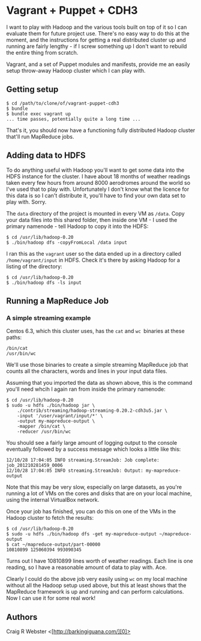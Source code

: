 # Vagrant + Puppet + CDH3

I want to play with Hadoop and the various tools built on top of it so I can
evaluate them for future project use. There's no easy way to do this at the
moment, and the instructions for getting a real distributed cluster up and
running are fairly lengthy - if I screw something up I don't want to rebuild
the entire thing from scratch.

Vagrant, and a set of Puppet modules and manifests, provide me an easily
setup throw-away Hadoop cluster which I can play with.

## Getting setup

    $ cd /path/to/clone/of/vagrant-puppet-cdh3
    $ bundle
    $ bundle exec vagrant up
    ... time passes, potentially quite a long time ...

That's it, you should now have a functioning fully distributed Hadoop cluster
that'll run MapReduce jobs.

## Adding data to HDFS

To do anything useful with Hadoop you'll want to get some data into the
HDFS instance for the cluster. I have about 18 months of weather readings
taken every few hours from around 8000 aerodromes around the world so I've
used that to play with. Unfortunately I don't know what the licence for this
data is so I can't distribute it, you'll have to find your own data set to
play with. Sorry.

The `data` directory of the project is mounted in every VM as `/data`. Copy
your data files into this shared folder, then inside one VM - I used the
primary namenode - tell Hadoop to copy it into the HDFS:

    $ cd /usr/lib/hadoop-0.20
    $ ./bin/hadoop dfs -copyFromLocal /data input

I ran this as the `vagrant` user so the data ended up in a directory called
`/home/vagrant/input` in HDFS. Check it's there by asking Hadoop for a listing
of the directory:

    $ cd /usr/lib/hadoop-0.20
    $ ./bin/hadoop dfs -ls input

## Running a MapReduce Job

### A simple streaming example

Centos 6.3, which this cluster uses, has the `cat` and `wc `binaries at these
paths:

    /bin/cat
    /usr/bin/wc

We'll use those binaries to create a simple streaming MapReduce job that
counts all the characters, words and lines in your input data files.

Assuming that you imported the data as shown above, this is the command you'll
need whcih I again ran from inside the primary namenode:

    $ cd /usr/lib/hadoop-0.20
    $ sudo -u hdfs ./bin/hadoop jar \
        ./contrib/streaming/hadoop-streaming-0.20.2-cdh3u5.jar \
        -input '/user/vagrant/input/*' \
        -output my-mapreduce-output \
        -mapper /bin/cat \
        -reducer /usr/bin/wc

You should see a fairly large amount of logging output to the console
eventually followed by a success message which looks a little like this:

    12/10/28 17:04:05 INFO streaming.StreamJob: Job complete: job_201210281459_0006
    12/10/28 17:04:05 INFO streaming.StreamJob: Output: my-mapreduce-output

Note that this may be very slow, especially on large datasets, as you're
running a lot of VMs on the cores and disks that are on your local machine,
using the internal VirtualBox network.

Once your job has finished, you can do this on one of the VMs in the Hadoop
cluster to fetch the results:

    $ cd /usr/lib/hadoop-0.20
    $ sudo -u hdfs ./bin/hadoop dfs -get my-mapreduce-output ~/mapreduce-output
    $ cat ~/mapreduce-output/part-00000
    10810899 125060394 993090345

Turns out I have 10810899 lines worth of weather readings. Each line is one
reading, so I have a reasonable amount of data to play with. Ace.

Clearly I could do the above job very easily using `wc` on my local machine
without all the Hadoop setup used above, but this at least shows that the
MapReduce framework is up and running and can perform calculations. Now I can
use it for some real work!

## Authors

Craig R Webster <[http://barkingiguana.com/][0]>

[0]: http://barkingiguana.com/
